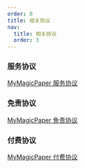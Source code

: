 ```yaml
---
order: 0
title: 相关协议
nav:
  title: 相关协议
  order: 3
---
```


### 服务协议

[MyMagicPaper 服务协议](https://cdn.mymagicpaper.com/static/MyMagicPaper%E6%9C%8D%E5%8A%A1%E5%8D%8F%E8%AE%AE.pdf)

### 免责协议

[MyMagicPaper 免责协议](https://cdn.mymagicpaper.com/static/MyMagicPaper%E5%85%8D%E8%B4%A3%E5%8D%8F%E8%AE%AE.pdf)

### 付费协议

[MyMagicPaper 付费协议](https://cdn.mymagicpaper.com/static/MyMagicPaper%E4%BB%98%E8%B4%B9%E5%8D%8F%E8%AE%AE.pdf)
